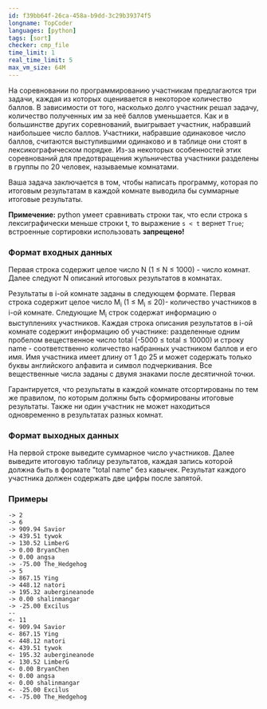 ```yaml
---
id: f39bb64f-26ca-458a-b9dd-3c29b39374f5
longname: TopCoder
languages: [python]
tags: [sort]
checker: cmp_file
time_limit: 1
real_time_limit: 5
max_vm_size: 64M
---
```



На соревновании по программированию участникам предлагаются три задачи, каждая из которых оценивается в некоторое количество баллов. В зависимости от того, насколько долго участник решал задачу, количество полученных им за неё баллов уменьшается. Как и в большинстве других соревнований, выигрывает участник, набравший наибольшее число баллов. Участники, набравшие одинаковое число баллов, считаются выступившими одинаково и в таблице они стоят в лексикографическом порядке. Из-за некоторых особенностей этих соревнований для предотвращения жульничества участники разделены в группы по 20 человек, называемые комнатами.

Ваша задача заключается в том, чтобы написать программу, которая по итоговым результатам в каждой комнате выводила бы суммарные итоговые результаты.<br>

**Примечение:** python умеет сравнивать строки так, что если строка s лексиграфически меньше строки t, то выражение `s < t` вернет `True`; встроенные сортировки использовать **запрещено!**

### Формат входных данных

Первая строка содержит целое число N (1 ≤ N ≤ 1000) - число комнат. Далее следуют N описаний итоговых результатов в комнатах.

Результаты в i-ой комнате заданы в следующем формате. Первая строка содержит целое число M<sub>i</sub> (1 ≤ M<sub>i</sub> ≤ 20)- количество участников в i-ой комнате. Следующие M<sub>i</sub> строк содержат информацию о выступлениях участников. Каждая строка описания результатов в i-ой комнате содержит информацию об участнике: разделенные одним пробелом вещественное число total (-5000 ≤ total ≤ 10000) и строку name - соответственно количество набранных участником баллов и его имя. Имя участника имеет длину от 1 до 25 и может содержать только буквы английского алфавита и символ подчеркивания. Все вещественные числа заданы с двумя знаками после десятичной точки.

Гарантируется, что результаты в каждой комнате отсортированы по тем же правилом, по которым должны быть сформированы итоговые результаты. Также ни один участник не может находиться одновременно в результатах разных комнат.

### Формат выходных данных

На первой строке выведите суммарное число участников. Далее выведите итоговую таблицу результатов, каждая запись которой должна быть в формате "total name" без кавычек. Результат каждого участника должен содержать две цифры после запятой.

### Примеры

```
-> 2
-> 6
-> 909.94 Savior
-> 439.51 tywok
-> 130.52 LimberG
-> 0.00 BryanChen
-> 0.00 angsa
-> -75.00 The_Hedgehog
-> 5
-> 867.15 Ying
-> 448.12 natori
-> 195.32 aubergineanode
-> 0.00 shalinmangar
-> -25.00 Excilus
--
<- 11
<- 909.94 Savior
<- 867.15 Ying
<- 448.12 natori
<- 439.51 tywok
<- 195.32 aubergineanode
<- 130.52 LimberG
<- 0.00 BryanChen
<- 0.00 angsa
<- 0.00 shalinmangar
<- -25.00 Excilus
<- -75.00 The_Hedgehog
```
